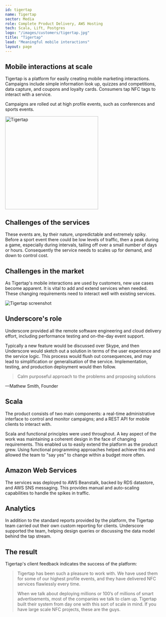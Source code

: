```yaml
---
id: tigertap
name: Tigertap
sector: Media
role: Complete Product Delivery, AWS Hosting
tech: Scala, Lift, Postgres
logo: "/images/customers/tigertap.jpg"
title: "Tigertap"
lead: "Meaningful mobile interactions"
layout: page
---
```


## Mobile interactions at scale

Tigertap is a platform
for easily creating mobile marketing interactions.
Campaigns include simple information look up,
quizzes and competitions, data capture,
and coupons and loyalty cards.
Consumers tap NFC tags to interact with a service.

Campaigns are rolled out at high profile events,
such as conferences and sports events.

<p class="text-center">
  <img src="/images/case-studies/tigertap/tigertap.png"
       alt="Tigertap"
       height="300">
</p>

## Challenges of the services

These events are, by their nature,
unpredictable and extremely spiky.
Before a sport event there could be low levels of traffic,
then a peak during a game, especially during intervals,
tailing off over a small number of days or hours.
Consequently the service needs to scales up for demand,
and down to control cost.

## Challenges in the market

As Tigertap's mobile interactions
are used by customers,
new use cases become apparent.
It is vital to add and extend services when needed.
These changing requirements
need to interact well with existing services.

<p class="text-center">
  <img src="/images/case-studies/tigertap/screenshot.png"
       alt="Tigertap screenshot">
</p>

## Underscore's role

Underscore provided all the
remote software engineering
and cloud delivery effort,
including performance testing
and on-the-day event support.

Typically a new feature would be discussed over Skype,
and then Underscore would sketch out a solution
in terms of the user experience and the service logic.
This process would flush out consequences,
and may lead to simplification or generalisation of the service.
Implementation, testing, and production deployment would then follow.

<div class="testimonial">
  <blockquote>
    Calm purposeful approach to the problems and proposing solutions
  </blockquote>

  <p class="attribution">
    &mdash;Mathew Smith, Founder
  </p>
</div>

## Scala

The product consists of two main components:
a real-time administrative interface to control and monitor campaigns;
and a REST API for mobile clients to interact with.

Scala and functional principles were used throughout.
A key aspect of the work was
maintaining a coherent design in the face of changing requirements.
This enabled us to easily extend the platform as the product grew.
Using functional programming approaches helped achieve this
and allowed the team to "say yes" to change within a budget more often.

## Amazon Web Services

The services was deployed to AWS Beanstalk,
backed by RDS datastore,
and AWS SNS messaging.
This provides manual and auto-scaling capabilities to handle the spikes in traffic.

## Analytics

In addition to the standard reports provided by the platform,
the Tigertap team carried out their own custom reporting for clients.
Underscore supported the team,
helping design queries or discussing the data model behind the tap stream.

## The result

Tigertap's client feedback indicates the success of the platform:

> Tigertap has been such a pleasure to work with.
> We have used them for some of our highest profile events,
> and they have delivered NFC services flawlessly every time.
>
> When we talk about deploying millions
> or 100’s of millions of smart advertisements,
> most of the companies we talk to clam up.
> Tigertap built their system from day one with this sort of scale in mind.
> If you have large scale NFC projects, these are the guys.
